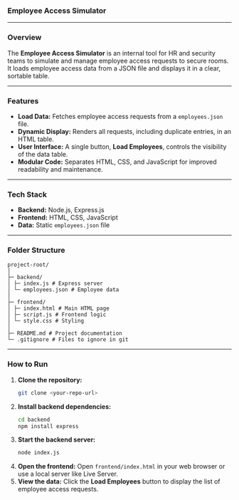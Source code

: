 ### **Employee Access Simulator**

-----

### **Overview**

The **Employee Access Simulator** is an internal tool for HR and security teams to simulate and manage employee access requests to secure rooms. It loads employee access data from a JSON file and displays it in a clear, sortable table.

-----

### **Features**

  * **Load Data:** Fetches employee access requests from a `employees.json` file.
  * **Dynamic Display:** Renders all requests, including duplicate entries, in an HTML table.
  * **User Interface:** A single button, **Load Employees**, controls the visibility of the data table.
  * **Modular Code:** Separates HTML, CSS, and JavaScript for improved readability and maintenance.

-----

### **Tech Stack**

  * **Backend:** Node.js, Express.js
  * **Frontend:** HTML, CSS, JavaScript
  * **Data:** Static `employees.json` file

-----

### **Folder Structure**

```
project-root/
│
├─ backend/
│ ├─ index.js # Express server
│ └─ employees.json # Employee data
│
├─ frontend/
│ ├─ index.html # Main HTML page
│ ├─ script.js # Frontend logic
│ └─ style.css # Styling
│
├─ README.md # Project documentation
└─ .gitignore # Files to ignore in git
```

-----

### **How to Run**

1.  **Clone the repository:**
    ```bash
    git clone <your-repo-url>
    ```
2.  **Install backend dependencies:**
    ```bash
    cd backend
    npm install express
    ```
3.  **Start the backend server:**
    ```bash
    node index.js
    ```
4.  **Open the frontend:**
    Open `frontend/index.html` in your web browser or use a local server like Live Server.
5.  **View the data:**
    Click the **Load Employees** button to display the list of employee access requests.
